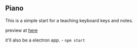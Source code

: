 ## Piano 

This is a simple start for a teaching keyboard keys and notes.

preview at [here](https://htmlpreview.github.io/?https://github.com/opensussex/piano_learn/blob/master/index.html)

it'll also be a electron app. - `npm start`
